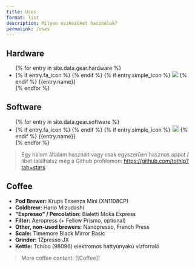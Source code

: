 ```yaml
---
title: Uses
format: list
description: Milyen eszközöket használok?
permalink: /uses
---
```


## <i class="fas fa-microchip"></i> Hardware

<ul>
{% for entry in site.data.gear.hardware %}
<li>
    {% if entry.fa_icon %}
    <i class="icon-left {{entry.fa_icon}}"></i>
    {% endif %}
    {% if entry.simple_icon %}
    <img src="https://cdn.simpleicons.org/{{entry.simple_icon}}" class="icon-left">
    {% endif %}
    {{entry.name}}
</li>
{% endfor %}
</ul>

## <i class="fas fa-code"></i> Software

<ul>
{% for entry in site.data.gear.software %}
<li>
    {% if entry.fa_icon %}
    <i class="icon-left {{entry.fa_icon}}"></i>
    {% endif %}
    {% if entry.simple_icon %}
    <img src="https://cdn.simpleicons.org/{{entry.simple_icon}}" class="icon-left" style="width: 18px;">
    {% endif %}
    {{entry.name}}
</li>
{% endfor %}
</ul>

> <i class="fas fa-info-circle"></i> Egy halom általam használt vagy csak egyszerűen hasznos appot / libet találhatsz még a Github profilomon: <a href="https://github.com/tothlp?tab=stars" alt="Github Stars">https://github.com/tothlp?tab=stars</a>

## <i class="fa-solid fa-mug-hot"></i><a name="coffee"></a> Coffee

* **Pod Brewer:** Krups Essenza Mini (XN1108CP)
* **Coldbrew:** Hario Mizudashi
* **"Espresso" / Percolation:** Bialetti Moka Express
* **Filter:**  Aeropress (+ Fellow Prismo, optional)
* **Other, non-used brewers:** Nanopresso, French Press
* **Scale:** Timemore Black Mirror Basic
* **Grinder:** 1Zpresso JX
* **Kettle:** Tchibo (98096) elektromos hattyúnyakú vízforraló

> <i class="fas fa-info-circle"></i> More coffee content: [[Coffee]]
